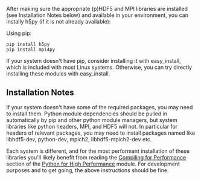 After making sure the appropriate (p)HDF5 and MPI libraries are
installed (see Installation Notes below) and available in your
environment, you can instally h5py (if it is not already available):

Using pip:

```
pip install h5py
pip install mpi4py
```

If your system doesn't have pip, consider installing it with
easy_install, which is included with most Linux systems. Otherwise,
you can try directly installing these modules with easy_install.





## Installation Notes

If your system doesn't have some of the required packages, you may
need to install them. Python module dependencies should be pulled in
automatically by pip and other python module managers, but system
libraries like python headers, MPI, and HDF5 will not. In particular
for headers of relevant packages, you may need to install packages
named like libhdf5-dev, python-dev, mpich2, libhdf5-mpich2-dev etc.

Each system is different, and for the most performant installation of
these libraries you'll likely benefit from reading the [Compiling for
Performance](https://www.cac.cornell.edu/VW/python/compiling.aspx)
section of the [Python for High
Performance](https://www.cac.cornell.edu/VW/python/) module.  For
development purposes and to get going, the above instructions should
be fine.